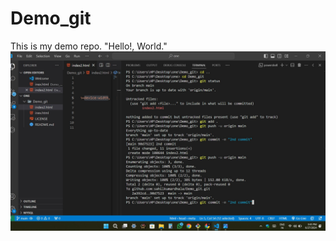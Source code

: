 # Demo_git
This is my demo repo.
"Hello!, World."
![image](https://github.com/sahilkumardhala/Demo_git/blob/main/git%20all%20process.jpg)
